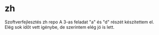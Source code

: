 # zh
Szoftverfejlesztés zh repo
A 3-as feladat "a" és "d" részét készítettem el. Elég sok időt vett igénybe, de szerintem elég jó is lett.
